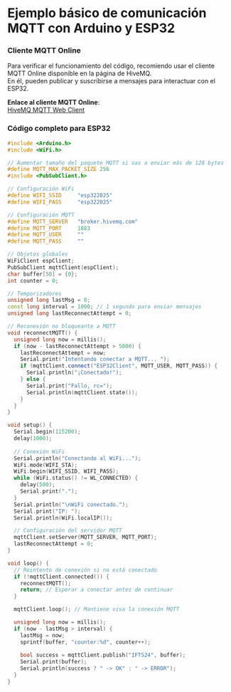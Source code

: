 # Ejemplo básico de comunicación MQTT con Arduino y ESP32

### Cliente MQTT Online

Para verificar el funcionamiento del código, recomiendo usar el cliente MQTT Online disponible en la página de HiveMQ.  
En él, pueden publicar y suscribirse a mensajes para interactuar con el ESP32.

**Enlace al cliente MQTT Online**:  
[HiveMQ MQTT Web Client](https://www.hivemq.com/demos/websocket-client/)

### Código completo para ESP32

```cpp
#include <Arduino.h>
#include <WiFi.h>

// Aumentar tamaño del paquete MQTT si vas a enviar más de 128 bytes
#define MQTT_MAX_PACKET_SIZE 256
#include <PubSubClient.h>

// Configuración WiFi
#define WIFI_SSID     "esp322025"
#define WIFI_PASS     "esp322025"

// Configuración MQTT
#define MQTT_SERVER   "broker.hivemq.com"
#define MQTT_PORT     1883
#define MQTT_USER     ""
#define MQTT_PASS     ""

// Objetos globales
WiFiClient espClient;
PubSubClient mqttClient(espClient);
char buffer[50] = {0};
int counter = 0;

// Temporizadores
unsigned long lastMsg = 0;
const long interval = 1000; // 1 segundo para enviar mensajes
unsigned long lastReconnectAttempt = 0;

// Reconexión no bloqueante a MQTT
void reconnectMQTT() {
  unsigned long now = millis();
  if (now - lastReconnectAttempt > 5000) {
    lastReconnectAttempt = now;
    Serial.print("Intentando conectar a MQTT... ");
    if (mqttClient.connect("ESP32Client", MQTT_USER, MQTT_PASS)) {
      Serial.println("¡Conectado!");
    } else {
      Serial.print("Fallo, rc=");
      Serial.println(mqttClient.state());
    }
  }
}

void setup() {
  Serial.begin(115200);
  delay(1000);
  
  // Conexión WiFi
  Serial.println("Conectando al WiFi...");
  WiFi.mode(WIFI_STA);
  WiFi.begin(WIFI_SSID, WIFI_PASS);
  while (WiFi.status() != WL_CONNECTED) {
    delay(500);
    Serial.print(".");
  }
  Serial.println("\nWiFi conectado.");
  Serial.print("IP: ");
  Serial.println(WiFi.localIP());

  // Configuración del servidor MQTT
  mqttClient.setServer(MQTT_SERVER, MQTT_PORT);
  lastReconnectAttempt = 0;
}

void loop() {
  // Reintento de conexión si no está conectado
  if (!mqttClient.connected()) {
    reconnectMQTT();
    return; // Esperar a conectar antes de continuar
  }

  mqttClient.loop(); // Mantiene viva la conexión MQTT

  unsigned long now = millis();
  if (now - lastMsg > interval) {
    lastMsg = now;
    sprintf(buffer, "counter:%d", counter++);
    
    bool success = mqttClient.publish("IFTS24", buffer);
    Serial.print(buffer);
    Serial.println(success ? " -> OK" : " -> ERROR");
  }
}
